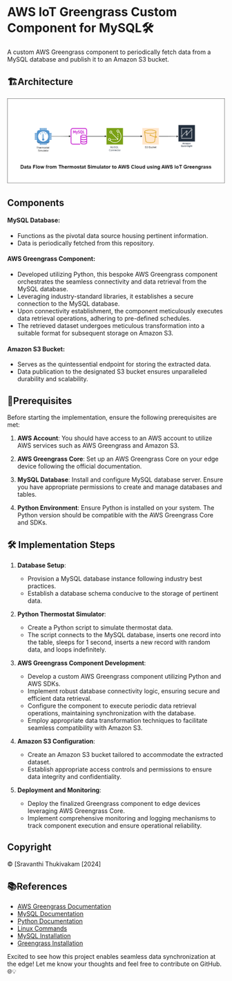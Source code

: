 # AWS IoT Greengrass Custom Component for MySQL🛠️

A custom AWS Greengrass component to periodically fetch data from a MySQL database and publish it to an Amazon S3 bucket.

## 🏗️Architecture

 ![Architecture](MySQLGGConnector.png)

## Components

#### MySQL Database:

- Functions as the pivotal data source housing pertinent information.
- Data is periodically fetched from this repository.

#### AWS Greengrass Component:

- Developed utilizing Python, this bespoke AWS Greengrass component orchestrates the seamless connectivity and data retrieval from the MySQL database.
- Leveraging industry-standard libraries, it establishes a secure connection to the MySQL database.
- Upon connectivity establishment, the component meticulously executes data retrieval operations, adhering to pre-defined schedules.
- The retrieved dataset undergoes meticulous transformation into a suitable format for subsequent storage on Amazon S3.

#### Amazon S3 Bucket:

- Serves as the quintessential endpoint for storing the extracted data.
- Data publication to the designated S3 bucket ensures unparalleled durability and scalability.

## 🔧Prerequisites

Before starting the implementation, ensure the following prerequisites are met:

1. **AWS Account**: You should have access to an AWS account to utilize AWS services such as AWS Greengrass and Amazon S3.

2. **AWS Greengrass Core**: Set up an AWS Greengrass Core on your edge device following the official documentation.

3. **MySQL Database**: Install and configure MySQL database server. Ensure you have appropriate permissions to create and manage databases and tables.

4. **Python Environment**: Ensure Python is installed on your system. The Python version should be compatible with the AWS Greengrass Core and SDKs.


## 🛠️ Implementation Steps

1. **Database Setup**:
   - Provision a MySQL database instance following industry best practices.
   - Establish a database schema conducive to the storage of pertinent data.

2. **Python Thermostat Simulator**:
   - Create a Python script to simulate thermostat data.
   - The script connects to the MySQL database, inserts one record into the table, sleeps for 1 second, inserts a new record with random data, and loops indefinitely.

3. **AWS Greengrass Component Development**:
   - Develop a custom AWS Greengrass component utilizing Python and AWS SDKs.
   - Implement robust database connectivity logic, ensuring secure and efficient data retrieval.
   - Configure the component to execute periodic data retrieval operations, maintaining synchronization with the database.
   - Employ appropriate data transformation techniques to facilitate seamless compatibility with Amazon S3.

4. **Amazon S3 Configuration**:
   - Create an Amazon S3 bucket tailored to accommodate the extracted dataset.
   - Establish appropriate access controls and permissions to ensure data integrity and confidentiality.

5. **Deployment and Monitoring**:
   - Deploy the finalized Greengrass component to edge devices leveraging AWS Greengrass Core.
   - Implement comprehensive monitoring and logging mechanisms to track component execution and ensure operational reliability.


## Copyright

© [Sravanthi Thukivakam [2024]


## 📚References

- [AWS Greengrass Documentation](https://docs.aws.amazon.com/greengrass/latest/developerguide/what-is-gg.html)
- [MySQL Documentation](https://dev.mysql.com/doc/)
- [Python Documentation](https://docs.python.org/)
- [Linux Commands](Linux.md)
- [MySQL Installation](MySQL.md)
- [Greengrass Installation](Greengrass.md)

Excited to see how this project enables seamless data synchronization at the edge! Let me know your thoughts and feel free to contribute on GitHub. 🌐💡

